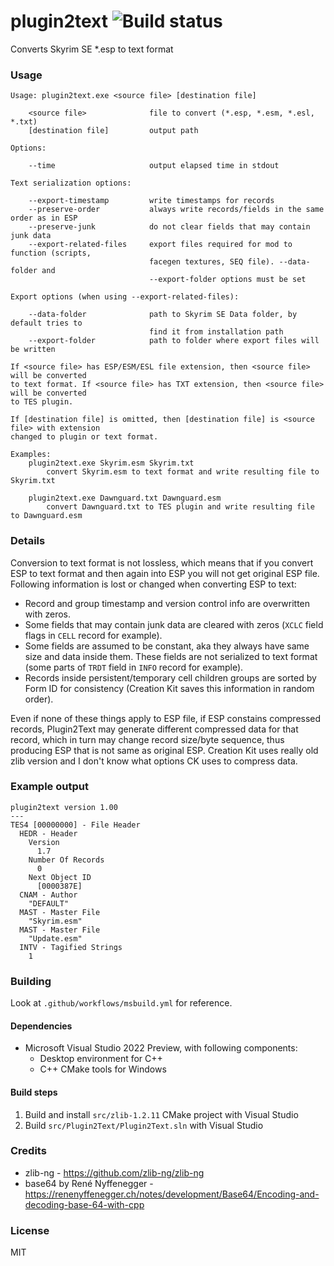 # plugin2text ![Build status](https://github.com/miere43/plugin2text/actions/workflows/msbuild.yml/badge.svg)
Converts Skyrim SE *.esp to text format 

### Usage
```
Usage: plugin2text.exe <source file> [destination file]

    <source file>              file to convert (*.esp, *.esm, *.esl, *.txt)
    [destination file]         output path

Options:

    --time                     output elapsed time in stdout

Text serialization options:

    --export-timestamp         write timestamps for records
    --preserve-order           always write records/fields in the same order as in ESP
    --preserve-junk            do not clear fields that may contain junk data
    --export-related-files     export files required for mod to function (scripts,
                               facegen textures, SEQ file). --data-folder and
                               --export-folder options must be set

Export options (when using --export-related-files):

    --data-folder              path to Skyrim SE Data folder, by default tries to
                               find it from installation path
    --export-folder            path to folder where export files will be written

If <source file> has ESP/ESM/ESL file extension, then <source file> will be converted
to text format. If <source file> has TXT extension, then <source file> will be converted
to TES plugin.

If [destination file] is omitted, then [destination file] is <source file> with extension
changed to plugin or text format.

Examples:
    plugin2text.exe Skyrim.esm Skyrim.txt
        convert Skyrim.esm to text format and write resulting file to Skyrim.txt

    plugin2text.exe Dawnguard.txt Dawnguard.esm
        convert Dawnguard.txt to TES plugin and write resulting file to Dawnguard.esm
```

### Details
Conversion to text format is not lossless, which means that if you convert ESP to text format and then again into ESP you will not get original ESP file.
Following information is lost or changed when converting ESP to text:

* Record and group timestamp and version control info are overwritten with zeros.
* Some fields that may contain junk data are cleared with zeros (`XCLC` field flags in `CELL` record for example).
* Some fields are assumed to be constant, aka they always have same size and data inside them. These fields are not serialized to text format (some parts of `TRDT` field in `INFO` record for example).
* Records inside persistent/temporary cell children groups are sorted by Form ID for consistency (Creation Kit saves this information in random order).

Even if none of these things apply to ESP file, if ESP constains compressed records, Plugin2Text may generate different compressed data for that record, 
which in turn may change record size/byte sequence, thus producing ESP that is not same as original ESP. Creation Kit uses really old zlib version and
I don't know what options CK uses to compress data.

### Example output
```
plugin2text version 1.00
---
TES4 [00000000] - File Header
  HEDR - Header
    Version
      1.7
    Number Of Records
      0
    Next Object ID
      [0000387E]
  CNAM - Author
    "DEFAULT"
  MAST - Master File
    "Skyrim.esm"
  MAST - Master File
    "Update.esm"
  INTV - Tagified Strings
    1
```

### Building
Look at `.github/workflows/msbuild.yml` for reference.

#### Dependencies
* Microsoft Visual Studio 2022 Preview, with following components:
    * Desktop environment for C++
    * C++ CMake tools for Windows

#### Build steps
1. Build and install `src/zlib-1.2.11` CMake project with Visual Studio
2. Build `src/Plugin2Text/Plugin2Text.sln` with Visual Studio

### Credits
* zlib-ng - https://github.com/zlib-ng/zlib-ng
* base64 by René Nyffenegger - https://renenyffenegger.ch/notes/development/Base64/Encoding-and-decoding-base-64-with-cpp

### License
MIT